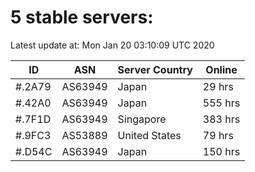 # 5 stable servers:

Latest update at: Mon Jan 20 03:10:09 UTC 2020

| ID | ASN | Server Country | Online |
| -- | --- | -------------- | ------ |
| #.2A79 | AS63949 | Japan | 29 hrs |
| #.42A0 | AS63949 | Japan | 555 hrs |
| #.7F1D | AS63949 | Singapore | 383 hrs |
| #.9FC3 | AS53889 | United States | 79 hrs |
| #.D54C | AS63949 | Japan | 150 hrs |

